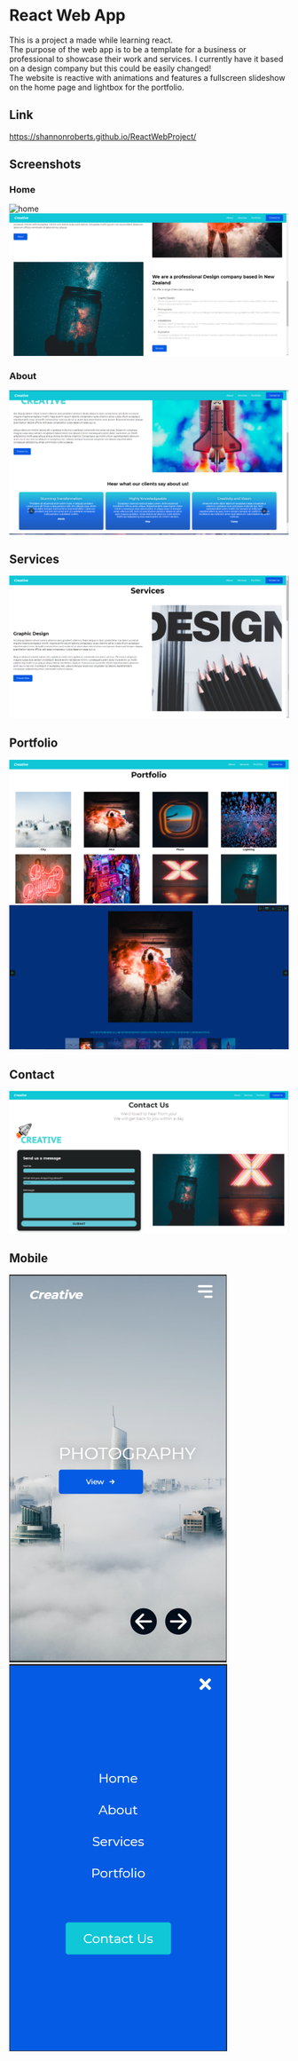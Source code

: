 # React Web App
This is a project a made while learning react.  
The purpose of the web app is to be a template for a business or professional to showcase their work and services.
I currently have it based on a design company but this could be easily changed!  
The website is reactive with animations and features a fullscreen slideshow on the home page and lightbox for the portfolio.

## Link
https://shannonroberts.github.io/ReactWebProject/

## Screenshots
### Home 
![home](https://github.com/ShannonRoberts/ReactWebProject/blob/master/sceenshots/app1.PNG?raw=true)  
![home2](https://github.com/ShannonRoberts/ReactWebProject/blob/master/sceenshots/app2.PNG?raw=true)  

### About
![about](https://github.com/ShannonRoberts/ReactWebProject/blob/master/sceenshots/app3.PNG?raw=true)

## Services
![services](https://github.com/ShannonRoberts/ReactWebProject/blob/master/sceenshots/app4.PNG?raw=true)  

## Portfolio
![portfolio](https://github.com/ShannonRoberts/ReactWebProject/blob/master/sceenshots/app5.PNG?raw=true)  
![portfolio2](https://github.com/ShannonRoberts/ReactWebProject/blob/master/sceenshots/app6.PNG?raw=true)  

## Contact
![contact](https://github.com/ShannonRoberts/ReactWebProject/blob/master/sceenshots/App7.PNG?raw=true)  

## Mobile
![mobile](https://github.com/ShannonRoberts/ReactWebProject/blob/master/sceenshots/app8.PNG?raw=true)  
![mobile2](https://github.com/ShannonRoberts/ReactWebProject/blob/master/sceenshots/app9.PNG?raw=true)  
